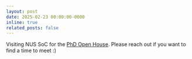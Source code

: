 ```yaml
---
layout: post
date: 2025-02-23 00:00:00-0000
inline: true
related_posts: false
---
```


Visiting NUS SoC for the <a href="https://researchweek.comp.nus.edu.sg/computing/" target="_blank">PhD Open House</a>. Please reach out if you want to find a time to meet :)

